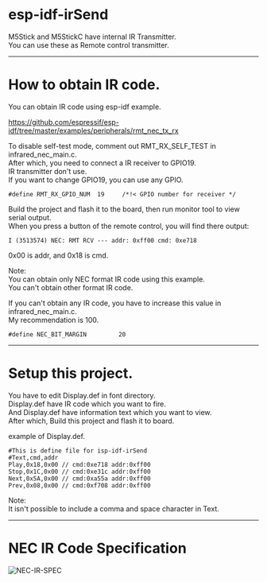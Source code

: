 # esp-idf-irSend
M5Stick and M5StickC have internal IR Transmitter.   
You can use these as Remote control transmitter.   

---

# How to obtain IR code.
You can obtain IR code using esp-idf example.   

https://github.com/espressif/esp-idf/tree/master/examples/peripherals/rmt_nec_tx_rx

To disable self-test mode, comment out RMT_RX_SELF_TEST in infrared_nec_main.c.   
After which, you need to connect a IR receiver to GPIO19.   
IR transmitter don't use.   
If you want to change GPIO19, you can use any GPIO.   
```
#define RMT_RX_GPIO_NUM  19     /*!< GPIO number for receiver */
```

Build the project and flash it to the board, then run monitor tool to view serial output.   
When you press a button of the remote control, you will find there output:   
```
I (3513574) NEC: RMT RCV --- addr: 0xff00 cmd: 0xe718
```

0x00 is addr, and 0x18 is cmd.

Note:   
You can obtain only NEC format IR code using this example.   
You can't obtain other format IR code.   

If you can't obtain any IR code, you have to increase this value in infrared_nec_main.c.   
My recommendation is 100.   
```
#define NEC_BIT_MARGIN         20
```

---

# Setup this project.
You have to edit Display.def in font directory.   
Display.def have IR code which you want to fire.   
And Display.def have information text which you want to view.   
After which, Build this project and flash it to board.   

example of Display.def.   
```
#This is define file for isp-idf-irSend
#Text,cmd,addr
Play,0x18,0x00 // cmd:0xe718 addr:0xff00
Stop,0x1C,0x00 // cmd:0xe31c addr:0xff00
Next,0x5A,0x00 // cmd:0xa55a addr:0xff00
Prev,0x08,0x00 // cmd:0xf708 addr:0xff00
```

Note:   
It isn't possible to include a comma and space character in Text.   

---

# NEC IR Code Specification

![NEC-IR-SPEC](https://user-images.githubusercontent.com/6020549/59671633-f7fd4b80-91f8-11e9-9bc6-45ab6e18ebc8.jpg)

